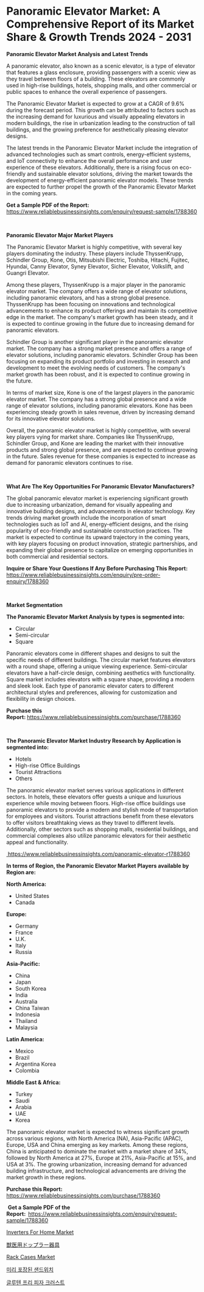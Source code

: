<p><h1>Panoramic Elevator Market: A Comprehensive Report of its Market Share & Growth Trends 2024 - 2031</h1></p><p><strong>Panoramic Elevator Market Analysis and Latest Trends</strong></p>
<p><p>A panoramic elevator, also known as a scenic elevator, is a type of elevator that features a glass enclosure, providing passengers with a scenic view as they travel between floors of a building. These elevators are commonly used in high-rise buildings, hotels, shopping malls, and other commercial or public spaces to enhance the overall experience of passengers.</p><p>The Panoramic Elevator Market is expected to grow at a CAGR of 9.6% during the forecast period. This growth can be attributed to factors such as the increasing demand for luxurious and visually appealing elevators in modern buildings, the rise in urbanization leading to the construction of tall buildings, and the growing preference for aesthetically pleasing elevator designs.</p><p>The latest trends in the Panoramic Elevator Market include the integration of advanced technologies such as smart controls, energy-efficient systems, and IoT connectivity to enhance the overall performance and user experience of these elevators. Additionally, there is a rising focus on eco-friendly and sustainable elevator solutions, driving the market towards the development of energy-efficient panoramic elevator models. These trends are expected to further propel the growth of the Panoramic Elevator Market in the coming years.</p></p>
<p><strong>Get a Sample PDF of the Report:&nbsp;</strong> <a href="https://www.reliablebusinessinsights.com/enquiry/request-sample/1788360">https://www.reliablebusinessinsights.com/enquiry/request-sample/1788360</a></p>
<p>&nbsp;</p>
<p><strong>Panoramic Elevator Major Market Players</strong></p>
<p><p>The Panoramic Elevator Market is highly competitive, with several key players dominating the industry. These players include ThyssenKrupp, Schindler Group, Kone, Otis, Mitsubishi Electric, Toshiba, Hitachi, Fujitec, Hyundai, Canny Elevator, Syney Elevator, Sicher Elevator, Volkslift, and Guangri Elevator.</p><p>Among these players, ThyssenKrupp is a major player in the panoramic elevator market. The company offers a wide range of elevator solutions, including panoramic elevators, and has a strong global presence. ThyssenKrupp has been focusing on innovations and technological advancements to enhance its product offerings and maintain its competitive edge in the market. The company's market growth has been steady, and it is expected to continue growing in the future due to increasing demand for panoramic elevators.</p><p>Schindler Group is another significant player in the panoramic elevator market. The company has a strong market presence and offers a range of elevator solutions, including panoramic elevators. Schindler Group has been focusing on expanding its product portfolio and investing in research and development to meet the evolving needs of customers. The company's market growth has been robust, and it is expected to continue growing in the future.</p><p>In terms of market size, Kone is one of the largest players in the panoramic elevator market. The company has a strong global presence and a wide range of elevator solutions, including panoramic elevators. Kone has been experiencing steady growth in sales revenue, driven by increasing demand for its innovative elevator solutions.</p><p>Overall, the panoramic elevator market is highly competitive, with several key players vying for market share. Companies like ThyssenKrupp, Schindler Group, and Kone are leading the market with their innovative products and strong global presence, and are expected to continue growing in the future. Sales revenue for these companies is expected to increase as demand for panoramic elevators continues to rise.</p></p>
<p>&nbsp;</p>
<p><strong>What Are The Key Opportunities For Panoramic Elevator Manufacturers?</strong></p>
<p><p>The global panoramic elevator market is experiencing significant growth due to increasing urbanization, demand for visually appealing and innovative building designs, and advancements in elevator technology. Key trends driving market growth include the incorporation of smart technologies such as IoT and AI, energy-efficient designs, and the rising popularity of eco-friendly and sustainable construction practices. The market is expected to continue its upward trajectory in the coming years, with key players focusing on product innovation, strategic partnerships, and expanding their global presence to capitalize on emerging opportunities in both commercial and residential sectors.</p></p>
<p><strong>Inquire or Share Your Questions If Any Before Purchasing This Report:</strong> <a href="https://www.reliablebusinessinsights.com/enquiry/pre-order-enquiry/1788360">https://www.reliablebusinessinsights.com/enquiry/pre-order-enquiry/1788360</a></p>
<p>&nbsp;</p>
<p><strong>Market Segmentation</strong></p>
<p><strong>The Panoramic Elevator Market Analysis by types is segmented into:</strong></p>
<p><ul><li>Circular</li><li>Semi-circular</li><li>Square</li></ul></p>
<p><p>Panoramic elevators come in different shapes and designs to suit the specific needs of different buildings. The circular market features elevators with a round shape, offering a unique viewing experience. Semi-circular elevators have a half-circle design, combining aesthetics with functionality. Square market includes elevators with a square shape, providing a modern and sleek look. Each type of panoramic elevator caters to different architectural styles and preferences, allowing for customization and flexibility in design choices.</p></p>
<p><strong>Purchase this Report:&nbsp;</strong><a href="https://www.reliablebusinessinsights.com/purchase/1788360">https://www.reliablebusinessinsights.com/purchase/1788360</a></p>
<p>&nbsp;</p>
<p><strong>The Panoramic Elevator Market Industry Research by Application is segmented into:</strong></p>
<p><ul><li>Hotels</li><li>High-rise Office Buildings</li><li>Tourist Attractions</li><li>Others</li></ul></p>
<p><p>The panoramic elevator market serves various applications in different sectors. In hotels, these elevators offer guests a unique and luxurious experience while moving between floors. High-rise office buildings use panoramic elevators to provide a modern and stylish mode of transportation for employees and visitors. Tourist attractions benefit from these elevators to offer visitors breathtaking views as they travel to different levels. Additionally, other sectors such as shopping malls, residential buildings, and commercial complexes also utilize panoramic elevators for their aesthetic appeal and functionality.</p></p>
<p><a href="https://www.reliablebusinessinsights.com/panoramic-elevator-r1788360">&nbsp;https://www.reliablebusinessinsights.com/panoramic-elevator-r1788360</a></p>
<p><strong>In terms of Region, the Panoramic Elevator Market Players available by Region are:</strong></p>
<p>
    <p> <strong> North America: </strong>
        <ul>
            <li>United States</li>
            <li>Canada</li>
        </ul>
        </p> 
    <p> <strong> Europe: </strong>
        <ul>
            <li>Germany</li>
            <li>France</li>
            <li>U.K.</li>
            <li>Italy</li>
            <li>Russia</li>
        </ul>
        </p> 
    <p> <strong> Asia-Pacific: </strong>
        <ul>
            <li>China</li>
            <li>Japan</li>
            <li>South Korea</li>
            <li>India</li>
            <li>Australia</li>
            <li>China Taiwan</li>
            <li>Indonesia</li>
            <li>Thailand</li>
            <li>Malaysia</li>
        </ul>
        </p> 
    <p> <strong> Latin America: </strong>
        <ul>
            <li>Mexico</li>
            <li>Brazil</li>
            <li>Argentina Korea</li>
            <li>Colombia</li>
        </ul>
        </p> 
    <p> <strong> Middle East & Africa: </strong>
        <ul>
            <li>Turkey</li>
            <li>Saudi</li>
            <li>Arabia</li>
            <li>UAE</li>
            <li>Korea</li>
        </ul>
    </p>
    </p>
<p><p>The panoramic elevator market is expected to witness significant growth across various regions, with North America (NA), Asia-Pacific (APAC), Europe, USA and China emerging as key markets. Among these regions, China is anticipated to dominate the market with a market share of 34%, followed by North America at 27%, Europe at 21%, Asia-Pacific at 15%, and USA at 3%. The growing urbanization, increasing demand for advanced building infrastructure, and technological advancements are driving the market growth in these regions.</p></p>
<p><strong>Purchase this Report: </strong><a href="https://www.reliablebusinessinsights.com/purchase/1788360">https://www.reliablebusinessinsights.com/purchase/1788360</a></p>
<p>&nbsp;<strong>Get a Sample PDF of the Report:&nbsp;&nbsp;</strong><a href="https://www.reliablebusinessinsights.com/enquiry/request-sample/1788360">https://www.reliablebusinessinsights.com/enquiry/request-sample/1788360</a></p>
<p><strong></strong></p>
<p><p><a href="https://github.com/nafisalvee228/Market-Research-Report-List-1/blob/main/inverters-for-home-market.md">Inverters For Home Market</a></p><p><a href="https://github.com/LizaHeller2023/Market-Research-Report-List-1/blob/main/6715381159849.md">獣医用ドップラー器具</a></p><p><a href="https://github.com/ashepherd82/Market-Research-Report-List-5/blob/main/rack-cases-market.md">Rack Cases Market</a></p><p><a href="https://github.com/bvubpqd5241630/Market-Research-Report-List-2/blob/main/5769246171491.md">미리 포장된 샌드위치</a></p><p><a href="https://github.com/khytkeqagplkzqvh/Market-Research-Report-List-2/blob/main/9856701171492.md">글루텐 프리 피자 크러스트</a></p></p>